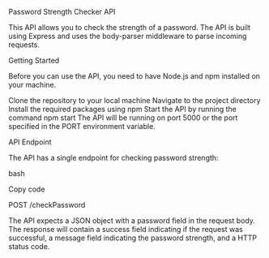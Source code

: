 Password Strength Checker API

This API allows you to check the strength of a password. The API is built using Express and uses the body-parser middleware to parse incoming requests.

Getting Started

Before you can use the API, you need to have Node.js and npm installed on your machine.

Clone the repository to your local machine
Navigate to the project directory
Install the required packages using npm
Start the API by running the command npm start
The API will be running on port 5000 or the port specified in the PORT environment variable.

API Endpoint

The API has a single endpoint for checking password strength:

bash

Copy code

POST /checkPassword

The API expects a JSON object with a password field in the request body. The response will contain a success field indicating if the request was successful, a message field indicating the password strength, and a HTTP status code.